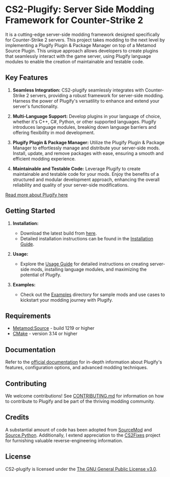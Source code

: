 # CS2-Plugify: Server Side Modding Framework for Counter-Strike 2

It is a cutting-edge server-side modding framework designed specifically for Counter-Strike 2 servers. This project takes modding to the next level by implementing a Plugify Plugin & Package Manager on top of a Metamod Source Plugin. This unique approach allows developers to create plugins that seamlessly interact with the game server, using Plugify language modules to enable the creation of maintainable and testable code.

## Key Features

1. **Seamless Integration:**
   CS2-plugify seamlessly integrates with Counter-Strike 2 servers, providing a robust framework for server-side modding. Harness the power of Plugify's versatility to enhance and extend your server's functionality.

2. **Multi-Language Support:**
   Develop plugins in your language of choice, whether it's C++, C#, Python, or other supported languages. Plugify introduces language modules, breaking down language barriers and offering flexibility in mod development.

3. **Plugify Plugin & Package Manager:**
   Utilize the Plugify Plugin & Package Manager to effortlessly manage and distribute your server-side mods. Install, update, and remove packages with ease, ensuring a smooth and efficient modding experience.

4. **Maintainable and Testable Code:**
   Leverage Plugify to create maintainable and testable code for your mods. Enjoy the benefits of a structured and modular development approach, enhancing the overall reliability and quality of your server-side modifications.

[Read more about Plugify here](https://github.com/untrustedmodders/plugify)

## Getting Started

1. **Installation:**
   - Download the latest build from [here](releases).
   - Detailed installation instructions can be found in the [Installation Guide](docs/installation.md).

2. **Usage:**
   - Explore the [Usage Guide](docs/usage.md) for detailed instructions on creating server-side mods, installing language modules, and maximizing the potential of Plugify.

3. **Examples:**
   - Check out the [Examples](examples/) directory for sample mods and use cases to kickstart your modding journey with Plugify.

## Requirements
- [Metamod:Source](https://www.sourcemm.net/downloads.php/?branch=master) - build 1219 or higher
- [CMake](https://cmake.org/download/) - version 3.14 or higher

## Documentation

Refer to the [official documentation](https://github.com/untrustedmodders/plugify/docs/) for in-depth information about Plugify's features, configuration options, and advanced modding techniques.

## Contributing

We welcome contributions! See [CONTRIBUTING.md](https://github.com/untrustedmodders/plugify/blob/main/docs/CONTRIBUTING.md) for information on how to contribute to Plugify and be part of the thriving modding community.

## Credits

A substantial amount of code has been adopted from [SourceMod](https://github.com/alliedmodders/sourcemod) and [Source.Python](https://github.com/Source-Python-Dev-Team/Source.Python). Additionally, I extend appreciation to the [CS2Fixes](https://github.com/Source2ZE/CS2Fixes) project for furnishing valuable reverse-engineering information.

## License

CS2-plugify is licensed under the [The GNU General Public License v3.0](LICENSE).
